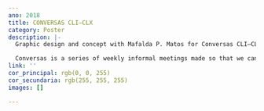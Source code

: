 ```yaml
---
ano: 2018
title: CONVERSAS CLI—CLX
category: Poster
description: |-
  Graphic design and concept with Mafalda P. Matos for Conversas CLI—CLX.

  Conversas is a series of weekly informal meetings made so that we can get to know and discuss projects and interests.
link: ''
cor_principal: rgb(0, 0, 255)
cor_secundaria: rgb(255, 255, 255)
images: []

---
```

